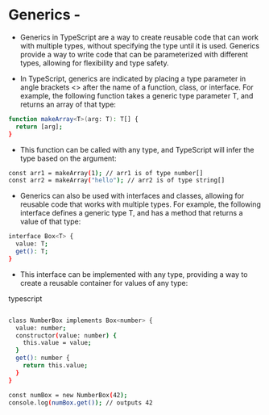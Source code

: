 # Generics -

- Generics in TypeScript are a way to create reusable code that can work with multiple types, without specifying the type until it is used. Generics provide a way to write code that can be parameterized with different types, allowing for flexibility and type safety.

- In TypeScript, generics are indicated by placing a type parameter in angle brackets <> after the name of a function, class, or interface. For example, the following function takes a generic type parameter T, and returns an array of that type:

```sh
function makeArray<T>(arg: T): T[] {
  return [arg];
}


```

- This function can be called with any type, and TypeScript will infer the type based on the argument:

```sh
const arr1 = makeArray(1); // arr1 is of type number[]
const arr2 = makeArray("hello"); // arr2 is of type string[]

```

- Generics can also be used with interfaces and classes, allowing for reusable code that works with multiple types. For example, the following interface defines a generic type T, and has a method that returns a value of that type:

```sh
interface Box<T> {
  value: T;
  get(): T;
}


```

- This interface can be implemented with any type, providing a way to create a reusable container for values of any type:

typescript

```sh

class NumberBox implements Box<number> {
  value: number;
  constructor(value: number) {
    this.value = value;
  }
  get(): number {
    return this.value;
  }
}

const numBox = new NumberBox(42);
console.log(numBox.get()); // outputs 42

```